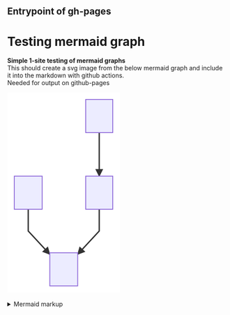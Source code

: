 ## Entrypoint of gh-pages

# Testing mermaid graph

**Simple 1-site testing of mermaid graphs**  
This should create a svg image from the below mermaid graph and include it into the markdown with github actions.  
Needed for output on github-pages

<!-- generated by mermaid compile action - START -->
![~mermaid diagram 1~](/images/index-md-1.svg)
<details>
  <summary>Mermaid markup</summary>

```mermaid
graph TD;
    A-->B;
    C-->D;
    B-->D;
```

</details>
<!-- generated by mermaid compile action - END -->
